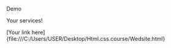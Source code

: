 Demo

Your services!

[Your link here]{file:///C:/Users/USER/Desktop/Html.css.course/Wedsite.html}




